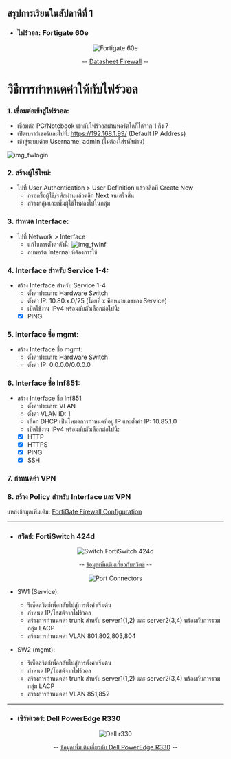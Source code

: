 ## สรุปการเรียนในสัปดาหืที่ 1

- ### ไฟร์วอล: Fortigate 60e

<div align="center">

![Fortigate 60e](https://cdn.discordapp.com/attachments/1059148519992197251/1230376509089517568/68747470733a2f2f696d67352e7069632e696e2e74682f66696c652f7365637572652d7376312f53637265656e73686f742d323032342d30342d30362d3139353931332e706e67.png?ex=6633186b&is=6620a36b&hm=3b8b4d2ca5844212b29d6b8912c27550ded0dac75fe535ec68104f05e1e4cc18&)

-- [Datasheet Firewall] --

[Datasheet Firewall]: https://www.firewalls.com/pub/media/wysiwyg/datasheets/Fortinet/FG-FW-60E.pdf

</div>

# วิธีการกำหนดค่าให้กับไฟร์วอล
### 1. เชื่อมต่อเข้าสู่ไฟร์วอล:
* เชื่อมต่อ PC/Notebook เข้ากับไฟร์วอลผ่านพอร์ตใดก็ได้จาก 1 ถึง 7
* เปิดเบราว์เซอร์และไปที่: https://192.168.1.99/ (Default IP Address)
* เข้าสู่ระบบด้วย Username: admin (ไม่ต้องใส่รหัสผ่าน)

![img_fwlogin](https://cdn.discordapp.com/attachments/1059148519992197251/1230377316270473288/68747470733a2f2f696d67352e7069632e696e2e74682f66696c652f7365637572652d7376312f53637265656e73686f742d323032342d30342d30362d3233343332372e706e67.png?ex=6633192b&is=6620a42b&hm=e645cdc854170db3514d2f6932b733427aff9ad943d5b9580225bb40a3ac4363&)
### 2. สร้างผู้ใช้ใหม่:
  * ไปที่ User Authentication > User Definition แล้วคลิกที่ Create New
    * กรอกชื่อผู้ใช้/รหัสผ่านแล้วคลิก Next จนเสร็จสิ้น
    * สร้างกลุ่มและเพิ่มผู้ใช้ใหม่ลงไปในกลุ่ม
### 3. กำหนด Interface:
* ไปที่ Network > Interface
    * แก้ไขการตั้งค่าดังนี้:
    ![img_fwInf](https://cdn.discordapp.com/attachments/1059148519992197251/1230378287675605012/68747470733a2f2f692e706f7374696d672e63632f664c4444583931352f53637265656e73686f742d323032342d30342d30372d3030323431342e706e67.png?ex=66331a13&is=6620a513&hm=9c364378c2981ce65689cd6037ec50c78c251ebd0196bb5f02bd558f9572a164&)
    * ลบพอร์ต Internal ที่ต้องการใช้
### 4. Interface สำหรับ Service 1-4:
  * สร้าง Interface สำหรับ Service 1-4
    * ตั้งค่าประเภท: Hardware Switch
    * ตั้งค่า IP: 10.80.x.0/25 (โดยที่ x คือหมายเลขของ Service)
    * เปิดใช้งาน IPv4 พร้อมกับตัวเลือกต่อไปนี้:
    - [x] PING
### 5. Interface ชื่อ mgmt:
* สร้าง Interface ชื่อ mgmt:
    * ตั้งค่าประเภท: Hardware Switch
    * ตั้งค่า IP: 0.0.0.0/0.0.0.0
### 6. Interface ชื่อ Inf851:
* สร้าง Interface ชื่อ Inf851
    * ตั้งค่าประเภท: VLAN
    * ตั้งค่า VLAN ID: 1
    * เลือก DHCP เป็นโหมดการกำหนดที่อยู่ IP และตั้งค่า IP: 10.85.1.0
    * เปิดใช้งาน IPv4 พร้อมกับตัวเลือกต่อไปนี้:
    - [x] HTTP
    - [x] HTTPS
    - [x] PING
    - [x] SSH
### 7. กำหนดค่า VPN
### 8. สร้าง Policy สำหรับ Interface และ VPN

แหล่งข้อมูลเพิ่มเติม: [FortiGate Firewall Configuration]

[FortiGate Firewall Configuration]: https://www.youtube.com/watch?v=XcghOBrZANc&list=PLlEVCBdM7ELOSd9zLJNE3FrIMzZiWlSkm

---

- ### สวิตช์: FortiSwitch 424d

<div align="center">

![Switch FortiSwitch 424d](https://cdn.discordapp.com/attachments/1059148519992197251/1230381201395552296/68747470733a2f2f7777772e61766669726577616c6c732e636f6d2e61752f696d616765732f466f7274695377697463682f466f7274695377697463682d343234442e706e67.png?ex=66331cc9&is=6620a7c9&hm=71755b7823c3d70c8ca33e617f5652a0b067359ecdcd8c426737aeb070b7c68d&)

-- [ข้อมูลเพิ่มเติมเกี่ยวกับสวิตช์] --

[ข้อมูลเพิ่มเติมเกี่ยวกับสวิตช์]: https://www.avfirewalls.com.au/FortiSwitch-424D.asp

![Port Connectors](https://cdn.discordapp.com/attachments/1059148519992197251/1230381245029023885/68747470733a2f2f696d67322e7069632e696e2e74682f7069632f53637265656e73686f742d323032342d30342d30362d3230313835312e706e67.png?ex=66331cd4&is=6620a7d4&hm=5a9dca661d2aad0f71c5941037f97cab95501c7a7cbd88d16ed4e166bdf76867&)

</div>

- SW1 (Service):
    * รีเซ็ตสวิตช์เพื่อกลับไปสู่การตั้งค่าเริ่มต้น
    * กำหนด IP/โฮสต์จากไฟร์วอล
    * สร้างการกำหนดค่า trunk สำหรับ server1(1,2) และ server2(3,4) พร้อมกับการรวมกลุ่ม LACP
    * สร้างการกำหนดค่า VLAN 801,802,803,804

- SW2 (mgmt):
    * รีเซ็ตสวิตช์เพื่อกลับไปสู่การตั้งค่าเริ่มต้น
    * กำหนด IP/โฮสต์จากไฟร์วอล
    * สร้างการกำหนดค่า trunk สำหรับ server1(1,2) และ server2(3,4) พร้อมกับการรวมกลุ่ม LACP
    * สร้างการกำหนดค่า VLAN 851,852

---

- ### เซิร์ฟเวอร์: Dell PowerEdge R330

<div align="center">

![Dell r330](https://media.discordapp.net/attachments/1059148519992197251/1230382143226777650/68747470733a2f2f696d67322e7069632e696e2e74682f7069632f6833743839736c6c2e706e67.png?ex=66331daa&is=6620a8aa&hm=f4c546610014fac9a1193af1ec2d924b6f2278bfb716759d97364e063a929521&=&format=webp&quality=lossless)

-- [ข้อมูลเพิ่มเติมเกี่ยวกับ Dell PowerEdge R330] --

[ข้อมูลเพิ่มเติมเกี่ยวกับ Dell PowerEdge R330]:https://i.dell.com/sites/csdocuments/Shared-Content_data-Sheets_Documents/en/aa/Dell_PowerEdge_R330_SpecSheet_final.pdf

</div>
